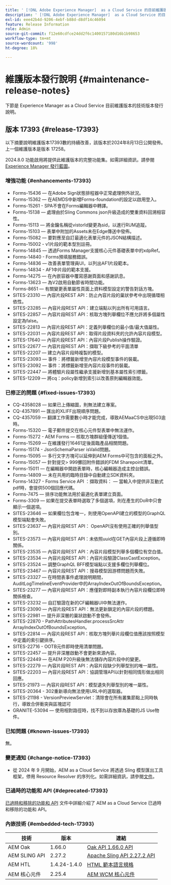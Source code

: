 ```yaml
---
title: ' [!DNL Adobe Experience Manager]  as a Cloud Service 的目前維護版本發行說明。'
description: ' [!DNL Adobe Experience Manager]  as a Cloud Service 的目前維護版本發行說明。'
exl-id: eee42b4d-9206-4ebf-b88d-d8df14c46094
feature: Release Information
role: Admin
source-git-commit: f12e60cdfce24dd2f6c1400157180d16b1b98653
workflow-type: tm+mt
source-wordcount: '998'
ht-degree: 18%

---
```



# 維護版本發行說明 {#maintenance-release-notes}

下節是 Experience Manager as a Cloud Service 目前維護版本的技術版本發行說明。

## 版本 17393 {#release-17393}

以下摘要說明維護版本17393數的持續改善，該版本於2024年8月13日公開發佈。 上一個維護版本是版本 17258。

2024.8.0 功能啟用將提供此維護版本的完整功能集。如需詳細資訊，請參閱 [Experience Manager 發行藍圖](https://experienceleague.adobe.com/zh-hant/docs/experience-manager-release-information/aem-release-updates/update-releases-roadmap)。

### 增強功能 {#enhancements-17393}

* Forms-15436 — 在Adobe Sign狀態排程器中正常處理例外狀況。
* Forms-15362 — 在AEMDS中新增Forms-foundation的設定以啟用登入。
* Forms-15261 - SPA不會在Forms編輯器中轉譯。
* Forms-15138 — 處理由於Sling Commons json升級造成的雙重資料回溯相容性。
* Forms-15113 — 將金鑰名稱從vistorId變更為sid，以進行RUM追蹤。
* Forms-15103 — 表單中附加的Assets未在Edge傳送中發佈。
* Forms-15082 — 要對應至自訂最適化表單元件的JSON結構描述。
* Forms-15002 - v1片段的範本型別註冊。
* Forms-14845 — 透過Forms Manager支援核心元件基礎表單中的xdpRef。
* Forms-14840 - Forms預填服務錯誤。
* Forms-14836 — 改善表單管理員UI，以列出AF1片段範本。
* Forms-14834 - AF1中片段的範本支援。
* Forms-14275 — 在內嵌容器中覆寫感謝頁面和感謝訊息。
* Forms-13623 — 為V2啟用自動節省時間功能。
* Forms-8651 — 有關變更表單屬性頁面上資料模型設定的警告對話方塊。
* SITES-23310 — 內容片段REST API：防止內容片段的巢狀參考中出現循環相依性。
* SITES-23285 — 內容片段REST API：建立端點以列出所有可用語言。
* SITES-22857 — 內容片段REST API：核取方塊列舉欄位不應允許將多個屬性設定為false。
* SITES-22813 — 內容片段REST API：定義列舉欄位的最小值/最大值屬性。
* SITES-22031 — 內容片段REST API：取得片段資料夾的允許內容片段模型。
* SITES-17640 — 內容片段REST API：內容片段Publish操作驗證。
* SITES-22677 — 內容片段REST API：擷取下級參考的平面清單
* SITES-22207 — 建立內容片段時複製的模型。
* SITES-23093 — 事件：將標籤新增至內容片段模型事件的裝載。
* SITES-23092 — 事件：將標籤新增至內容片段事件的裝載。
* SITES-22447 — 將體驗片段屬性繼承支援新增到基本屬性索引標籤。
* SITES-12209 — 將cq：policy新增到索引以改善原則編輯器效能。

### 已修正的問題 {#fixed-issues-17393}

* CQ-4358028 — 如果已上傳縮圖，則無法建立專案。
* CQ-4357891 — 匯出的XLIFF出現順序問題。
* CQ-4357059 — 翻譯工作需要數小時才能完成，導致AEMaaCS中出現503逾時。
* Forms-15320 — 電子郵件提交在核心元件型表單中無法運作。
* Forms-15272 - AEM Forms — 核取方塊群組僅傳送1個值。
* Forms-15269 — 在維護發行16461定後面臨產品相關問題。
* Forms-15174 - JsonSchemaParser isValid問題。
* Forms-15095 — 多行文字方塊可以延伸到AEM Forms中可包含的面板之外。
* Forms-15057 — 針對提交> 999擲回附件錯誤的FDM Sharepoint清單。
* Forms-15011 — 在編輯器中開啟表單時，核心編輯器造成主控台錯誤。
* Forms-14809 — 未在共用的臨時目錄中自動建立SDK資料夾。
* Forms-14327 - Forms Service API ：擷取資料： — 當輸入中提供非互動式pdf時，會提供500個回應代碼。
* Forms-7475 — 排序功能無法用於最適化表單建立頁面。
* Forms-3309 — 如果在提交表單時選取了多個選項，則在產生的DoR中只會顯示一個選項。
* SITES-23646 — 如果欄位包含唯一，則使用OpenAPI建立的模型的GraphQL模型端點會失敗。
* SITES-23637 — 內容片段REST API： OpenAPI沒有使用正確的列舉值型別。
* SITES-23573 — 內容片段REST API：未依照uuid在GET內容片段上遵循即時關係。
* SITES-23535 — 內容片段REST API：內容片段模型列舉多個欄位有空白值。
* SITES-23534 — 內容片段REST API：內容片段驗證ClassCastException。
* SITES-23524 — 調整GraphQL BFF模型端點以支援多欄位列舉欄位。
* SITES-23467 — 內容片段REST API：搜尋模型因游標問題而失敗。
* SITES-23327 — 在時間表事件處理說明期間，AuditLogTimelineEventProvider中的ArrayIndexOutOfBoundsException。
* SITES-23277 — 內容片段REST API：應僅對即時副本執行內容片段欄位即時關係檢查。
* SITES-23232 — 自訂驗證在新的CF編輯器UI中無法運作。
* SITES-23090 — 內容片段REST API：無法更新鎖定的內容片段的標題。
* SITES-22981 — 提升非深層的巢狀啟動不會發佈。
* SITES-22870 - PathAttributesHandler.processSrcAttr ArrayIndexOutOfBoundsException。
* SITES-22814 — 內容片段REST API：核取方塊列舉片段欄位值應該按照模型中定義的索引鍵排序。
* SITES-22716 - OOTB元件即時使用清單問題。
* SITES-22457 — 提升非深層啟動不會更新來源內容。
* SITES-22449 — 在AEM P20升級後無法儲存內容片段中的變更。
* SITES-22279 — 內容片段REST API：內容片段缺少列舉型別的唯一屬性。
* SITES-22203 — 內容片段REST API：協調管理API以針對相同情形做出相同回應。
* SITES-21973 — 內容片段REST API：模型遺失列舉型別的唯一屬性。
* SITES-20364 - 302重新導向無法使用URL中的選取器。
* SITES-21198 - VersionPreviewServlet：清除會在所有叢集節點上同時執行，導致合併衝突與區塊認可
* GRANITE-53094 — 使用相對路徑時，找不到以存放庫為基礎的JS Use物件。

### 已知問題 {#known-issues-17393}

無。

### 變更通知 {#change-notice-17393}

* 從 2024 年 9 月開始，AEM as a Cloud Service 將透過 Sling 模型匯出工具框架，停用 Resource Resolver 的序列化。如需詳細資訊，請參閱[文件](/help/implementing/developing/hybrid/disallow-the-serialization-of-resourceresolvers-via-sling-model-exporter.md)。

### 已過時的功能和 API {#deprecated-17393}

 [已過時和移除的功能和 API](/help/release-notes/deprecated-removed-features.md) 文件中詳細介紹了 AEM as a Cloud Service 已過時和移除的功能和 API。

### 內嵌技術 {#embedded-tech-17393}

| 技術 | 版本 | 連結 |
|---|---|---|
| AEM Oak | 1.66.0 | [Oak API 1.66.0 API](https://www.javadoc.io/doc/org.apache.jackrabbit/oak-api/1.66.0/index.html) |
| AEM SLING API | 2.27.2 | [Apache Sling API 2.27.2 API](https://www.javadoc.io/doc/org.apache.sling/org.apache.sling.api/latest/index.html) |
| AEM HTL | 1.4.24-1.4.0 | [HTML 範本語言規格](https://github.com/adobe/htl-spec) |
| AEM 核心元件 | 2.25.4 | [AEM WCM 核心元件](https://github.com/adobe/aem-core-wcm-components) |
